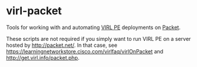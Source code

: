 virl-packet
===========

Tools for working with and automating [VIRL PE](http://virl.cisco.com/) deployments on [Packet](http://packet.net/).  

These scripts are not required if you simply want to run VIRL PE on a server hosted by http://packet.net/.  In that case, see https://learningnetworkstore.cisco.com/virlfaq/virlOnPacket and http://get.virl.info/packet.php.


